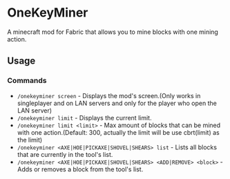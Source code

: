 # OneKeyMiner

A minecraft mod for Fabric that allows you to mine blocks with one mining action.

## Usage

### Commands

- `/onekeyminer screen` - Displays the mod's screen.(Only works in singleplayer and on LAN servers and only for the
  player who open the LAN server)
- `/onekeyminer limit` - Displays the current limit.
- `/onekeyminer limit <limit>` - Max amount of blocks that can be mined with one action.(Default: 300, actually the
  limit will be use cbrt(limit) as the limit)
- `/onekeyminer <AXE|HOE|PICKAXE|SHOVEL|SHEARS> list` - Lists all blocks that are currently in the tool's list.
- `/onekeyminer <AXE|HOE|PICKAXE|SHOVEL|SHEARS> <ADD|REMOVE> <block>` - Adds or removes a block from the tool's list.
